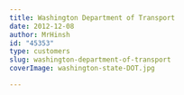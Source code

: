 ```yaml
---
title: Washington Department of Transport
date: 2012-12-08
author: MrHinsh
id: "45353"
type: customers
slug: washington-department-of-transport
coverImage: washington-state-DOT.jpg

---
```








